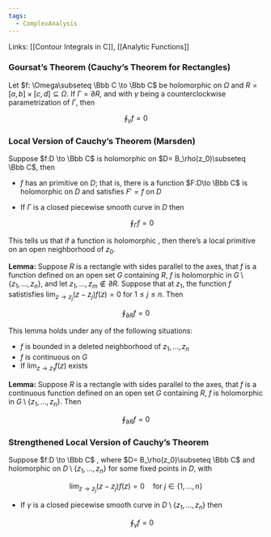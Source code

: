 ```yaml
---
tags:
  - ComplexAnalysis
---
```

Links: [[Contour Integrals in C]], [[Analytic Functions]]

### Goursat’s Theorem (Cauchy’s Theorem for Rectangles)

Let $f: \Omega\subseteq \Bbb C \to \Bbb C$ be holomorphic on $\Omega$ and $R = [a,b] \times [c,d] \subseteq \Omega$. If $\Gamma = \partial R$, and with $\gamma$ being a counterclockwise parametrization of $\Gamma$, then

$$ \oint_\gamma f =0 $$

### Local Version of Cauchy’s Theorem (Marsden)

Suppose $f:D \to \Bbb C$ is holomorphic on $D= B_\rho(z_0)\subseteq \Bbb C$, then

- $f$ has an primitive on $D$; that is, there is a function $F:D\to \Bbb C$ is holomorphic on $D$ and satisfies $F' =f$ on $D$
    
- If $\Gamma$ is a closed piecewise smooth curve in $D$ then
    
    $$ \oint_\Gamma f =0 $$
    

This tells us that if a function is holomorphic , then there’s a local primitive on an open neighborhood of $z_0$.

**********Lemma:********** Suppose $R$ is a rectangle with sides parallel to the axes, that $f$ is a function defined on an open set $G$ containing $R$, $f$ is holomorphic in $G\setminus \{z_1, \dots, z_n\}$, and let $z_1, \dots, z_m \not\in\partial R$. Suppose that at $z_1$, the function $f$ satistisfies $\lim_{z\to z_j}(z-z_j)f(z) =0$ for $1 \le j \le n$. Then

$$ \oint_{\partial R} f =0 $$

This lemma holds under any of the following situations:

- $f$ is bounded in a deleted neighborhood of $z_1, \dots, z_n$
- $f$ is continuous on $G$
- If $\lim_{z\to z_1}f(z)$ exists

**************Lemma:************** Suppose $R$ is a rectangle with sides parallel to the axes, that $f$ is a continuous function defined on an open set $G$ containing $R$, $f$ is holomorphic in $G\setminus \{z_1, \dots, z_n\}$. Then

$$ \oint_{\partial R} f =0 $$

### Strengthened Local Version of Cauchy’s Theorem

Suppose $f:D \to \Bbb C$ , where $D= B_\rho(z_0)\subseteq \Bbb C$ and holomorphic on $D\setminus \{z_1, \dots, z_n\}$ for some fixed points in $D$, with

$$ \lim_{z \to z_j} (z-z_j)f(z) =0 \quad \text{for }j \in \{1, \dots, n\} $$

- If $\gamma$ is a closed piecewise smooth curve in $D\setminus \{z_1, \dots, z_n\}$ then
    
    $$ \oint_\gamma f =0 $$